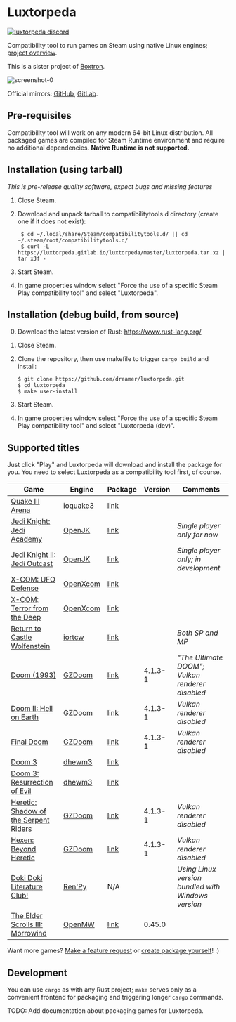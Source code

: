 # Luxtorpeda

[![luxtorpeda discord](https://img.shields.io/discord/514567252864008206.svg?label=discord)](https://discord.gg/8mFhUPX)

Compatibility tool to run games on Steam using native Linux engines; [project overview](https://github.com/dreamer/luxtorpeda/wiki).

This is a sister project of [Boxtron](https://github.com/dreamer/boxtron/).

![screenshot-0](https://user-images.githubusercontent.com/3967/61964568-7b674500-afce-11e9-9c42-ef6cc1b425b6.png)

Official mirrors:
[GitHub](https://github.com/dreamer/luxtorpeda),
[GitLab](https://gitlab.com/luxtorpeda/luxtorpeda).

## Pre-requisites

Compatibility tool will work on any modern 64-bit Linux distribution.
All packaged games are compiled for Steam Runtime environment and require no
additional dependencies. **Native Runtime is not supported.**

## Installation (using tarball)

*This is pre-release quality software, expect bugs and missing features*

1. Close Steam.
2. Download and unpack tarball to compatibilitytools.d directory (create one if it does not exist):

        $ cd ~/.local/share/Steam/compatibilitytools.d/ || cd ~/.steam/root/compatibilitytools.d/
        $ curl -L https://luxtorpeda.gitlab.io/luxtorpeda/master/luxtorpeda.tar.xz | tar xJf -

3. Start Steam.
4. In game properties window select "Force the use of a specific Steam Play
   compatibility tool" and select "Luxtorpeda".

## Installation (debug build, from source)

0. Download the latest version of Rust: https://www.rust-lang.org/
1. Close Steam.
2. Clone the repository, then use makefile to trigger `cargo build` and install:

       $ git clone https://github.com/dreamer/luxtorpeda.git
       $ cd luxtorpeda
       $ make user-install

3. Start Steam.
4. In game properties window select "Force the use of a specific Steam Play
   compatibility tool" and select "Luxtorpeda&nbsp;(dev)".

## Supported titles

Just click "Play" and Luxtorpeda will download and install the package for you.
You need to select Luxtorpeda as a compatibility tool first, of course.

| Game | Engine | Package | Version | Comments
|---   |---     |---	  |---      |---
| [Quake III Arena](https://store.steampowered.com/app/2200/) | [ioquake3](https://ioquake3.org/) | [link](https://luxtorpeda.gitlab.io/packages/ioq3/) | |
| [Jedi Knight: Jedi Academy](https://store.steampowered.com/app/6020/) | [OpenJK](https://github.com/JACoders/OpenJK) | [link](https://luxtorpeda.gitlab.io/packages/openjk/) | | *Single player only for now*
| [Jedi Knight II: Jedi Outcast](https://store.steampowered.com/app/6030/) | [OpenJK](https://github.com/JACoders/OpenJK) | [link](https://luxtorpeda.gitlab.io/packages/openjk/) | | *Single player only; in development*
| [X-COM: UFO Defense](https://store.steampowered.com/app/7760/) | [OpenXcom](https://openxcom.org/) | [link](https://luxtorpeda.gitlab.io/packages/openxcom/) | |
| [X-COM: Terror from the Deep](https://store.steampowered.com/app/7650/) | [OpenXcom](https://openxcom.org/) | [link](https://luxtorpeda.gitlab.io/packages/openxcom/) | |
| [Return to Castle Wolfenstein](https://store.steampowered.com/app/9010/) | [iortcw](https://github.com/iortcw/iortcw) | [link](https://luxtorpeda.gitlab.io/packages/iortcw/) | | *Both SP and MP*
| [Doom (1993)](https://store.steampowered.com/app/2280/) | [GZDoom](https://zdoom.org/) | [link](https://luxtorpeda.gitlab.io/packages/gzdoom/) | 4.1.3-1 | *"The Ultimate DOOM"; Vulkan renderer disabled*
| [Doom II: Hell on Earth](https://store.steampowered.com/app/2300/) | [GZDoom](https://zdoom.org/) | [link](https://luxtorpeda.gitlab.io/packages/gzdoom/) | 4.1.3-1 | *Vulkan renderer disabled*
| [Final Doom](https://store.steampowered.com/app/2290/) | [GZDoom](https://zdoom.org/) | [link](https://luxtorpeda.gitlab.io/packages/gzdoom/) | 4.1.3-1 | *Vulkan renderer disabled*
| [Doom 3](https://store.steampowered.com/app/9050/) | [dhewm3](https://dhewm3.org/) | [link](https://luxtorpeda.gitlab.io/packages/dhewm3/) | |
| [Doom 3: Resurrection of Evil](https://store.steampowered.com/app/9070/) | [dhewm3](https://dhewm3.org/) | [link](https://luxtorpeda.gitlab.io/packages/dhewm3/) | |
| [Heretic: Shadow of the Serpent Riders](https://store.steampowered.com/app/2390/) | [GZDoom](https://zdoom.org/) | [link](https://luxtorpeda.gitlab.io/packages/gzdoom/) | 4.1.3-1 | *Vulkan renderer disabled*
| [Hexen: Beyond Heretic](https://store.steampowered.com/app/2360/) | [GZDoom](https://zdoom.org/) | [link](https://luxtorpeda.gitlab.io/packages/gzdoom/) | 4.1.3-1 | *Vulkan renderer disabled*
| [Doki Doki Literature Club!](https://store.steampowered.com/app/698780/) | [Ren'Py](https://www.renpy.org/) | N/A | | *Using Linux version bundled with Windows version*
| [The Elder Scrolls III: Morrowind](https://store.steampowered.com/app/22320/) | [OpenMW](https://openmw.org/en/) |  [link](https://luxtorpeda.gitlab.io/packages/openmw/) | 0.45.0 |

Want more games? [Make a feature request](https://github.com/dreamer/luxtorpeda/issues/new) or [create package yourself](https://github.com/dreamer/luxtorpeda/wiki/Packaging-tutorial)! :)

## Development

You can use `cargo` as with any Rust project; `make` serves only as a convenient
frontend for packaging and triggering longer `cargo` commands.

TODO: Add documentation about packaging games for Luxtorpeda.
